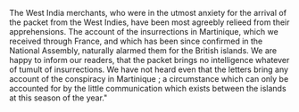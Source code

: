   The West India merchants, who were in the utmost anxiety for the arrival of the packet from the West Indies, have been most agreebly relieed from their apprehensions. The account of the insurrections in Martinique, which we received through France, and which has been since confirmed in the National Assembly, naturally alarmed them for the British islands. We are happy to inform our readers, that the packet brings no intelligence whatever of tumult of insurrections. We have not heard even that the letters bring any account of the conspiracy in Martinique ; a circumstance which can only be accounted for by the little communication which exists between the islands at this season of the year."